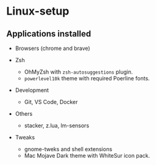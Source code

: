 # Linux-setup


## Applications installed

- Browsers (chrome and brave)
- Zsh 
    - OhMyZsh with `zsh-autosuggestions` plugin.
    - `powerlevel10k` theme with required Poerline fonts.
- Development
    - Git, VS Code, Docker
- Others
    - stacker, z.lua, lm-sensors

- Tweaks
    - gnome-tweks and shell extensions
    - Mac Mojave Dark theme with WhiteSur icon pack.